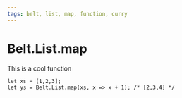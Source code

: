 ```yaml
---
tags: belt, list, map, function, curry
---
```


# Belt.List.map

This is a cool function

```re
let xs = [1,2,3];
let ys = Belt.List.map(xs, x => x + 1); /* [2,3,4] */
```
